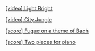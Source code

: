 <a href="https://www.youtube.com/watch?v=EyAY5vU0z98"> [video] Light Bright</a>

<a href="https://www.youtube.com/watch?v=HJV9wWiDl7w"> [video] City Jungle</a>

<a href="https://amahadevan99.github.io/files/fugue1.pdf"> [score] Fugue on a theme of Bach</a>

<a href="https://amahadevan99.github.io/files/two_piano_pieces.pdf"> [score] Two pieces for piano</a>
